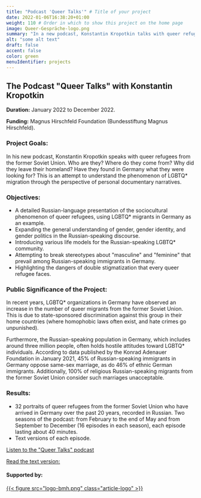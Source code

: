 ```yaml
---
title: "Podcast 'Queer Talks'" # Title of your project
date: 2022-01-06T16:38:20+01:00
weight: 110 # Order in which to show this project on the home page
image: Queer-Gespräche-logo.png
summary: "In a new podcast, Konstantin Kropotkin talks with queer refugees from the former Soviet Union."
alt: "some alt text"
draft: false
accent: false
color: green
menuIdentifier: projects
---
```


## The Podcast "Queer Talks" with Konstantin Kropotkin

**Duration:** January 2022 to December 2022.

**Funding:** Magnus Hirschfeld Foundation (Bundesstiftung Magnus Hirschfeld).

### Project Goals:
In his new podcast, Konstantin Kropotkin speaks with queer refugees from the former Soviet Union. Who are they? Where do they come from? Why did they leave their homeland? Have they found in Germany what they were looking for? This is an attempt to understand the phenomenon of LGBTQ* migration through the perspective of personal documentary narratives.

### Objectives:
- A detailed Russian-language presentation of the sociocultural phenomenon of queer refugees, using LGBTQ* migrants in Germany as an example.
- Expanding the general understanding of gender, gender identity, and gender politics in the Russian-speaking discourse.
- Introducing various life models for the Russian-speaking LGBTQ* community.
- Attempting to break stereotypes about "masculine" and "feminine" that prevail among Russian-speaking immigrants in Germany.
- Highlighting the dangers of double stigmatization that every queer refugee faces.

### Public Significance of the Project:
In recent years, LGBTQ* organizations in Germany have observed an increase in the number of queer migrants from the former Soviet Union. This is due to state-sponsored discrimination against this group in their home countries (where homophobic laws often exist, and hate crimes go unpunished).

Furthermore, the Russian-speaking population in Germany, which includes around three million people, often holds hostile attitudes toward LGBTQ* individuals. According to data published by the Konrad Adenauer Foundation in January 2021, 45% of Russian-speaking immigrants in Germany oppose same-sex marriage, as do 46% of ethnic German immigrants. Additionally, 100% of religious Russian-speaking migrants from the former Soviet Union consider such marriages unacceptable.

### Results:
- 32 portraits of queer refugees from the former Soviet Union who have arrived in Germany over the past 20 years, recorded in Russian. Two seasons of the podcast: from February to the end of May and from September to December (16 episodes in each season), each episode lasting about 40 minutes.
- Text versions of each episode.

[Listen to the "Queer Talks" podcast](https://queerbesedy.mave.digital/ep-1)

[Read the text version:](https://www.patreon.com/sodomiumora/posts?filters%5Btag%5D=%23%D0%BA%D0%B2%D0%B8%D1%80%D0%BF%D0%BE%D0%B1%D0%B5%D0%B3%D0%B8%20%23%D0%BA%D0%B2%D0%B8%D1%80%D0%B1%D0%B5%D1%81%D0%B5%D0%B4%D1%8B)

#### Supported by:
[{{< figure src="logo-bmh.png" class="article-logo" >}}](https://mh-stiftung.de/)
